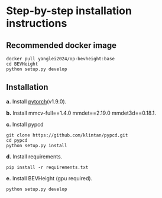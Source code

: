 # Step-by-step installation instructions

## Recommended docker image
```shell
docker pull yanglei2024/op-bevheight:base
cd BEVHeight
python setup.py develop
```

## Installation
**a.** Install [pytorch](https://pytorch.org/)(v1.9.0).

**b.** Install mmcv-full==1.4.0  mmdet==2.19.0 mmdet3d==0.18.1.

**c.** Install pypcd
```
git clone https://github.com/klintan/pypcd.git
cd pypcd
python setup.py install
```

**d.** Install requirements.
```shell
pip install -r requirements.txt
```
**e.** Install BEVHeight (gpu required).
```shell
python setup.py develop
```